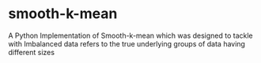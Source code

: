 # smooth-k-mean
A Python Implementation of Smooth-k-mean which was designed to tackle with Imbalanced data refers to the true underlying groups of data having different sizes
